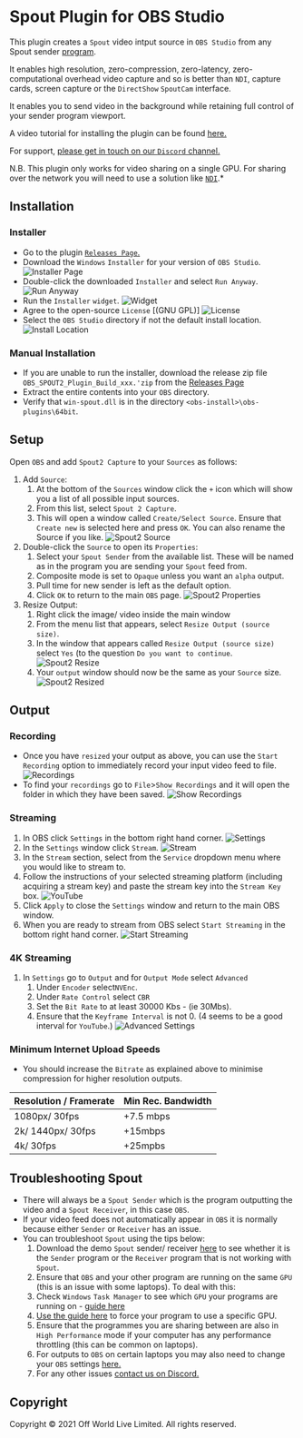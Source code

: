 # Spout Plugin for OBS Studio

This plugin creates a `Spout` video intput source in `OBS Studio` from any Spout sender [program](https://spout.zeal.co/).

It enables high resolution, zero-compression, zero-latency, zero-computational overhead video capture and so is better than `NDI`, capture cards, screen capture or the `DirectShow` `SpoutCam` interface.

It enables you to send video in the background while retaining full control of your sender program viewport.

A video tutorial for installing the plugin can be found [here.](https://www.youtube.com/watch?v=-AcauTS1V8k)

For support, [please get in touch on our `Discord` channel.](https://discord.gg/2PaMtnK)

N.B. This plugin only works for video sharing on a single GPU. For sharing over the network you will need to use a solution like [`NDI`](https://www.ndi.tv/sdk/).*

## Installation

### Installer

-   Go to the plugin [`Releases Page`.](https://github.com/Off-World-Live/obs-spout2-source-plugin/releases)
-   Download the `Windows` `Installer` for your version of `OBS Studio`.
![Installer Page](images/installer.jpg) 
-   Double-click the downloaded `Installer` and select `Run Anyway`.
![Run Anyway](images/runanyway.jpg)
- Run the `Installer` `widget`.
![Widget](images/widget.jpg)
- Agree to the open-source `License` [(GNU GPL)]
![License](images/license.jpg) 
-   Select the `OBS Studio` directory if not the default install location.
![Install Location](images/installlocation.jpg)


### Manual Installation

-   If you are unable to run the installer, download the release zip file `OBS_SPOUT2_Plugin_Build_xxx.'zip` from the [Releases Page](https://github.com/Off-World-Live/obs-spout2-source-plugin/releases)
-   Extract the entire contents into your `OBS` directory.
-   Verify that `win-spout.dll` is in the directory `<obs-install>\obs-plugins\64bit`.

## Setup

Open `OBS` and add `Spout2 Capture` to your `Sources` as follows:

1. Add `Source`:
    1. At the bottom of the `Sources` window click the `+` icon which will show you a list of all possible input sources.
    2. From this list, select `Spout 2 Capture`.
    3. This will open a window called `Create/Select Source`. Ensure that `Create new` is selected here and press `OK`. You can also rename the Source if you like.
![Spout2 Source](images/spoutsource.jpg)
2. Double-click the `Source` to open its `Properties`:
    1. Select your `Spout Sender` from the available list. These will be named as in the program you are sending your `Spout` feed from.
    2. Composite mode is set to `Opaque` unless you want an `alpha` output.
    3. Pull time for new sender is left as the default option.
    4. Click `OK` to return to the main `OBS` page.
![Spout2 Properties](images/spoutproperties.jpg)
3. Resize Output:
    1. Right click the image/ video inside the main window
    2. From the menu list that appears, select `Resize Output (source size)`.
    3. In the window that appears called `Resize Output (source size)` select `Yes` (to the question `Do you want to continue`.    
    ![Spout2 Resize](images/resize.jpg)
    4. Your `output` window should now be the same as your `Source` size.
    ![Spout2 Resized](images/resized.jpg)

## Output

### Recording

- Once you have `resized` your output as above, you can use the `Start Recording` option to immediately record your input video feed to file.
 ![Recordings](images/recording.jpg)
 - To find your `recordings` go to `File`>`Show Recordings` and it will open the folder in which they have been saved.
 ![Show Recordings](images/showrecordings.jpg)

### Streaming

1. In OBS click `Settings` in the bottom right hand corner.
![Settings](images/settings.jpg)
2. In the `Settings` window click `Stream`.
![Stream](images/stream.jpg)
2. In the `Stream` section, select from the `Service` dropdown menu where you would like to stream to.
3. Follow the instructions of your selected streaming platform (including acquiring a stream key) and paste the stream key into the `Stream Key` box.
![YouTube](images/youtube.jpg)
4.  Click `Apply` to close the `Settings` window and return to the main OBS window.
5. When you are ready to stream from OBS select `Start Streaming` in the bottom right hand corner.
![Start Streaming](images/streamstart.jpg)

### 4K Streaming
1. In `Settings` go to `Output` and for `Output Mode` select `Advanced`
    1. Under `Encoder` select`NVEnc`.
    2. Under `Rate Control` select `CBR`
    2. Set the `Bit Rate` to at least 30000 Kbs - (ie 30Mbs).
    3. Ensure that the `Keyframe Interval` is not 0. (4 seems to be a good interval for `YouTube`.)
![Advanced Settings](images/advanced.jpg)

### Minimum Internet Upload Speeds

- You should increase the `Bitrate` as explained above to minimise compression for higher resolution outputs.

| Resolution / Framerate | Min Rec. Bandwidth |
| ---- | ---|
| 1080px/ 30fps | +7.5 mbps |
| 2k/ 1440px/ 30fps |  +15mbps |
| 4k/ 30fps | +25mpbs |

## Troubleshooting Spout

- There will always be a `Spout Sender` which is the program outputting the video and a `Spout Receiver`, in this case `OBS`.
- If your video feed does not automatically appear in `OBS` it is normally because either `Sender` or `Receiver` has an issue.
- You can troubleshoot `Spout` using the tips below:
    1. Download the demo `Spout` sender/ receiver [here](https://leadedge.github.io/spout-download.html) to see whether it is the `Sender` program or the `Receiver` program that is not working with `Spout`.
    2. Ensure that `OBS` and your other program are running on the same `GPU` (this is an issue with some laptops). To deal with this:
    3. Check `Windows` `Task Manager` to see which `GPU` your programs are running on - [guide here](https://www.digitalcitizen.life/7-ways-launch-task-manager-windows-8/)
    4. [Use the guide here](https://www.itechtics.com/use-specific-gpu/#:~:text=Click%20on%20Graphics%20Settings.,run%20on%20a%20dedicated%20GPU.) to force your program to use a specific GPU.
    5.  Ensure that the programmes you are sharing between are also in `High Performance` mode if your computer has any performance throttling (this can be common on laptops).
    6. For outputs to `OBS` on certain laptops you may also need to change your `OBS` settings [here.](https://obsproject.com/wiki/Laptop-Troubleshooting)
    7. For any other issues [contact us on Discord.](https://discord.gg/2PaMtnK)



## Copyright

Copyright © 2021 Off World Live Limited. All rights reserved.
